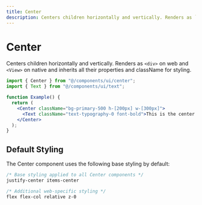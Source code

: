 ```yaml
---
title: Center
description: Centers children horizontally and vertically. Renders as `<div>` on web and `<View>` on native and inherits all their properties.
---
```


# Center

Centers children horizontally and vertically. Renders as `<div>` on web and `<View>` on native and inherits all their properties and className for styling.

```jsx
import { Center } from "@/components/ui/center";
import { Text } from "@/components/ui/text";

function Example() {
  return (
    <Center className="bg-primary-500 h-[200px] w-[300px]">
      <Text className="text-typography-0 font-bold">This is the center.</Text>
    </Center>
  );
}
```

## Default Styling

<!-- BASE_STYLE_START -->

The Center component uses the following base styling by default:

```css
/* Base styling applied to all Center components */
justify-center items-center

/* Additional web-specific styling */
flex flex-col relative z-0
```

<!-- BASE_STYLE_END -->
